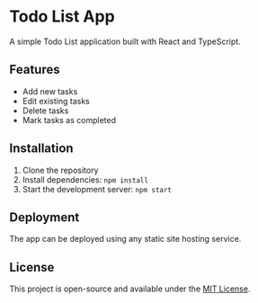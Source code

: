 # Todo List App

A simple Todo List application built with React and TypeScript.

## Features

- Add new tasks
- Edit existing tasks
- Delete tasks
- Mark tasks as completed

## Installation

1. Clone the repository
2. Install dependencies: `npm install`
3. Start the development server: `npm start`

## Deployment

The app can be deployed using any static site hosting service.

## License

This project is open-source and available under the [MIT License](LICENSE).

